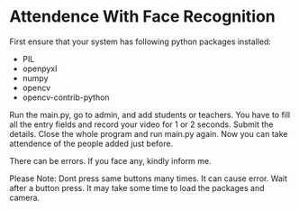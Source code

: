 # Attendence With Face Recognition

First ensure that your system has following python packages installed:
 * PIL
 * openpyxl
 * numpy
 * opencv
 * opencv-contrib-python
  
Run the main.py, go to admin, and add students or teachers.
You have to fill all the entry fields and record your video for 1 or 2 seconds.
Submit the details.
Close the whole program and run main.py again.
Now you can take attendence of the people added just before.

There can be errors.
If you face any, kindly inform me.

Please Note:
  Dont press same buttons many times. It can cause error.
  Wait after a button press. It may take some time to load the packages and camera.
